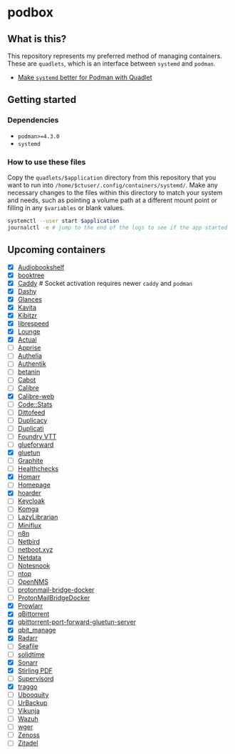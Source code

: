 # podbox

## What is this?

This repository represents my preferred method of managing containers. These
are `quadlets`, which is an interface between `systemd` and `podman`.

- [Make `systemd` better for Podman with Quadlet](https://www.redhat.com/en/blog/quadlet-podman)

## Getting started

### Dependencies

- `podman>=4.3.0`
- `systemd`

### How to use these files

Copy the `quadlets/$application` directory from this repository that you want to run
into `/home/$ctuser/.config/containers/systemd/`. Make any necessary changes to
the files within this directory to match your system and needs, such as
pointing a volume path at a different mount point or filling in any
`$variables` or blank values.

```bash
systemctl --user start $application
journalctl -e # jump to the end of the logs to see if the app started
```

## Upcoming containers

- [x] [Audiobookshelf](https://www.audiobookshelf.org/)
- [x] [booktree](https://github.com/myxdvz/booktree)
- [x] [Caddy](https://caddyserver.com) # Socket activation requires newer `caddy` and `podman`
- [x] [Dashy](https://dashy.to)
- [x] [Glances](https://nicolargo.github.io/glances/)
- [x] [Kavita](https://kavitareader.com)
- [x] [Kibitzr](https://kibitzr.github.io/)
- [x] [librespeed](https://librespeed.org)
- [x] [Lounge](https://thelounge.chat)
- [x] [Actual](https://actualbudget.github.io/docs/)
- [ ] [Apprise](https://github.com/caronc/apprise)
- [ ] [Authelia](https://www.authelia.com/)
- [ ] [Authentik](https://goauthentik.io/)
- [ ] [betanin](https://github.com/sentriz/betanin)
- [ ] [Cabot](https://cabotapp.com/)
- [ ] [Calibre](https://github.com/linuxserver/docker-calibre)
- [x] [Calibre-web](https://github.com/janeczku/calibre-web)
- [ ] [Code::Stats](https://codestats.net/)
- [ ] [Dittofeed](https://www.dittofeed.com)
- [ ] [Duplicacy](https://duplicacy.com/)
- [ ] [Duplicati](https://duplicati.com/)
- [ ] [Foundry VTT](https://foundryvtt.com)
- [ ] [glueforward](https://github.com/GeoffreyCoulaud/glueforward)
- [x] [gluetun](https://github.com/qdm12/gluetun)
- [ ] [Graphite](https://graphiteapp.org/)
- [ ] [Healthchecks](https://healthchecks.io/)
- [x] [Homarr](https://homarr.dev/)
- [ ] [Homepage](https://gethomepage.dev/)
- [x] [hoarder](https://hoarder.app/)
- [ ] [Keycloak](https://www.keycloak.org)
- [ ] [Komga](https://komga.org/)
- [ ] [LazyLibrarian](https://lazylibrarian.gitlab.io/)
- [ ] [Miniflux](https://miniflux.app/)
- [ ] [n8n](https://n8n.io/)
- [ ] [Netbird](https://netbird.io/)
- [ ] [netboot.xyz](https://netboot.xyz)
- [ ] [Netdata](https://www.netdata.cloud/)
- [ ] [Notesnook](https://github.com/streetwriters/notesnook-sync-server)
- [ ] [ntop](https://www.ntop.org/)
- [ ] [OpenNMS](https://www.opennms.org/)
- [ ] [protonmail-bridge-docker](https://github.com/shenxn/protonmail-bridge-docker)
- [ ] [ProtonMailBridgeDocker](https://github.com/VideoCurio/ProtonMailBridgeDocker)
- [x] [Prowlarr](https://prowlarr.com)
- [x] [qBittorrent](https://qbittorrent.org)
- [x] [qbittorrent-port-forward-gluetun-server](https://github.com/mjmeli/qbittorrent-port-forward-gluetun-server)
- [x] [qbit_manage](https://github.com/StuffAnThings/qbit_manage)
- [x] [Radarr](https://radarr.video)
- [ ] [Seafile](https://www.seafile.com)
- [ ] [solidtime](https://docs.solidtime.io/self-hosting/intro)
- [x] [Sonarr](https://sonarr.tv)
- [x] [Stirling PDF](https://stirlingpdf.io)
- [ ] [Supervisord](http://supervisord.org/)
- [x] [traggo](https://traggo.net)
- [ ] [Ubooquity](https://vaemendis.net/ubooquity/)
- [ ] [UrBackup](https://urbackup.org)
- [ ] [Vikunja](https://vikunja.io)
- [ ] [Wazuh](https://wazuh.com/)
- [ ] [wger](https://wger.de/)
- [ ] [Zenoss](https://www.zenoss.com/)
- [ ] [Zitadel](https://zitadel.com/)
